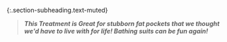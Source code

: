 ---
---
{:.section-subheading.text-muted}
> ***This Treatment is Great for stubborn fat pockets that we thought we'd have to live with for life!  Bathing suits can be fun again!***
